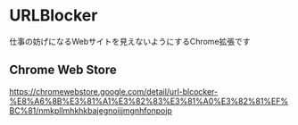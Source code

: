 # URLBlocker
仕事の妨げになるWebサイトを見えないようにするChrome拡張です

## Chrome Web Store
https://chromewebstore.google.com/detail/url-blcocker-%E8%A6%8B%E3%81%A1%E3%82%83%E3%81%A0%E3%82%81%EF%BC%81/nmkpllmhkhkbajegnoijjmgnhfonpojp
